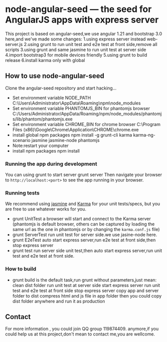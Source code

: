 # node-angular-seed — the seed for AngularJS apps with express server

This project is based on angular-seed,we use angular 1.21 and bootstrap 3.0 here,and we've made some changes:
1.using express server instead web-server.js
2.using grunt to run unit test and e2e test at front side,remove all scripts
3.using grunt and same jasmine to run unit test at server side
4.import bootstrap3 for mobile devices friendly
5.using grunt to build release
6.install karma only with global

## How to use node-angular-seed

Clone the angular-seed repository and start hacking...

* Set environment variable NODE_PATH
    C:\Users\Administrator\AppData\Roaming\npm\node_modules
* Set environment variable PHANTOMJS_BIN for phantomjs browser
    C:/Users/Administrator/AppData/Roaming/npm/node_modules/phantomjs/lib/phantom/phantomjs.exe
* Set environment variable CHROME_BIN for chrome browser
    C:\Program Files (x86)\Google\Chrome\Application\CHROME\chrome.exe
* install global npm packages
npm install -g grunt-cli karma karma-ng-scenario jasmine jasmine-node phantomjs
* Note:restart your computer
* install npm packages
    npm install


### Running the app during development

You can using grunt to start server
    grunt server
Then navigate your browser to `http://localhost:<port>` to see the app running in your browser.


### Running tests

We recommend using [jasmine](https://jasmine.github.io/) and
[Karma](http://karma-runner.github.io) for your unit tests/specs, but you are free
to use whatever works for you.

* grunt UnitTest
    a browser will start and connect to the Karma server (phantomjs is default browser, others can be captured by loading
  the same url as the one in phantomjs or by changing the `karma.conf.js` file)
* grunt ServerTest
    run unit test for server side.we use jasine-node here.
* grunt E2eTest
    auto start express server,run e2e test at front side,then stop express server
* grunt test
    run server side unit test,then auto start express server,run unit test and e2e test at front side.


### How to build

*  grunt
build is the default task,run grunt without parameters,just mean:
 clean dist folder
 run unit test at server side
 start express server
 run unit test and e2e test at front side
 stop express server
 copy app and server folder to dist
 compress html and js file in app folder
 then you could copy dist folder anywhere and run it as production


## Contact

For more information , you could join QQ group 119874409.
anymore,if you could help us at this project,don't mean to contact me,you are wellcome.


